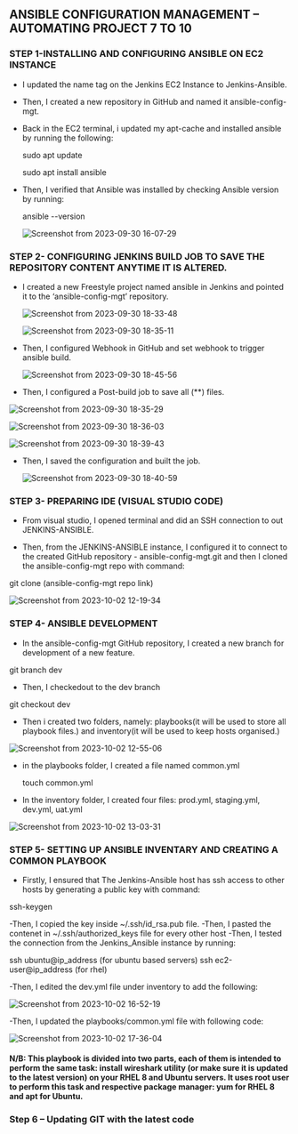 ## ANSIBLE CONFIGURATION MANAGEMENT – AUTOMATING PROJECT 7 TO 10

### STEP 1-INSTALLING AND CONFIGURING ANSIBLE ON EC2 INSTANCE

- I updated the name tag on the Jenkins EC2 Instance to Jenkins-Ansible.
- Then, I created a new repository in GitHub and named it ansible-config-mgt.
- Back in the EC2 terminal, i updated my apt-cache and installed ansible by running the following:
  
  sudo apt update

  sudo apt install ansible
- Then, I verified that Ansible was installed by checking Ansible version by running:

   ansible --version
  
  ![Screenshot from 2023-09-30 16-07-29](https://github.com/AbooHamzah/darey.io-pbl/assets/108676700/4cac8f7d-f34d-40b9-8807-87efcedb7785)

### STEP 2- CONFIGURING JENKINS BUILD JOB TO SAVE THE REPOSITORY CONTENT ANYTIME IT IS ALTERED.

- I created a new Freestyle project named ansible in Jenkins and pointed it to the ‘ansible-config-mgt’ repository.

  ![Screenshot from 2023-09-30 18-33-48](https://github.com/AbooHamzah/darey.io-pbl/assets/108676700/89ce9c40-a99f-4b41-96cf-04acc860c214)

  ![Screenshot from 2023-09-30 18-35-11](https://github.com/AbooHamzah/darey.io-pbl/assets/108676700/40a557d7-b280-4137-8c6e-111600414d01)

- Then, I configured Webhook in GitHub and set webhook to trigger ansible build.

  ![Screenshot from 2023-09-30 18-45-56](https://github.com/AbooHamzah/darey.io-pbl/assets/108676700/e3041482-724f-4993-8f47-48706b392dbb)

- Then, I configured a Post-build job to save all (**) files.

![Screenshot from 2023-09-30 18-35-29](https://github.com/AbooHamzah/darey.io-pbl/assets/108676700/e8788f63-64c2-4161-b909-4f56d75826cf)

![Screenshot from 2023-09-30 18-36-03](https://github.com/AbooHamzah/darey.io-pbl/assets/108676700/3a5b6b0a-9560-4261-b749-a104de8e0407)

![Screenshot from 2023-09-30 18-39-43](https://github.com/AbooHamzah/darey.io-pbl/assets/108676700/d9278a6e-7593-4a30-969f-fee84d6571eb)

- Then, I saved the configuration and built the job.

  ![Screenshot from 2023-09-30 18-40-59](https://github.com/AbooHamzah/darey.io-pbl/assets/108676700/ad3a5126-7a22-46ca-b1a5-75e7b4992477)

### STEP 3- PREPARING IDE (VISUAL STUDIO CODE)

- From visual studio, I opened terminal and did an SSH connection to out JENKINS-ANSIBLE.

- Then, from the JENKINS-ANSIBLE instance, I configured it to connect to the created GitHub repository - ansible-config-mgt.git and then I cloned the ansible-config-mgt repo with command:
  
git clone (ansible-config-mgt repo link)

![Screenshot from 2023-10-02 12-19-34](https://github.com/AbooHamzah/darey.io-pbl/assets/108676700/32d78ae5-3764-4d55-844b-36796299d332)

### STEP 4- ANSIBLE DEVELOPMENT

- In the ansible-config-mgt GitHub repository, I created a new branch for development of a new feature.

git branch dev

- Then, I checkedout to the dev branch

git checkout dev

- Then i created two folders, namely:  playbooks(it will be used to store all playbook files.) and inventory(it will be used to keep hosts organised.)

![Screenshot from 2023-10-02 12-55-06](https://github.com/AbooHamzah/darey.io-pbl/assets/108676700/54c26285-f19e-4a18-8632-235b95a16cb0)

- in the playbooks folder, I created a file named common.yml

  touch common.yml

- In the inventory folder, I created four files: prod.yml, staging.yml, dev.yml, uat.yml

![Screenshot from 2023-10-02 13-03-31](https://github.com/AbooHamzah/darey.io-pbl/assets/108676700/1e29cb11-bfc0-4877-ba63-c5adc48c02ac)

### STEP 5- SETTING UP ANSIBLE INVENTARY AND CREATING A COMMON PLAYBOOK

- Firstly, I ensured that The Jenkins-Ansible host has ssh access to other hosts by generating a public key with command:

 ssh-keygen

-Then, I copied the key inside ~/.ssh/id_rsa.pub file.
-Then, I pasted the contenet in ~/.ssh/authorized_keys file for every other host
-Then, I tested the connection from the Jenkins_Ansible instance by running:

ssh ubuntu@ip_address (for ubuntu based servers)
ssh ec2-user@ip_address (for rhel)

-Then, I edited the dev.yml file under inventory to add the following:

![Screenshot from 2023-10-02 16-52-19](https://github.com/AbooHamzah/darey.io-pbl/assets/108676700/912b1529-f370-464c-ada3-4d27a8090cec)


  -Then, I updated the playbooks/common.yml file with following code:

  ![Screenshot from 2023-10-02 17-36-04](https://github.com/AbooHamzah/darey.io-pbl/assets/108676700/ee006e99-4d03-418e-ab14-178517c509ac)

#### N/B: This playbook is divided into two parts, each of them is intended to perform the same task: install wireshark utility (or make sure it is updated to the latest version) on your RHEL 8 and Ubuntu servers. It uses root user to perform this task and respective package manager: yum for RHEL 8 and apt for Ubuntu.

### Step 6 – Updating GIT with the latest code
